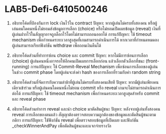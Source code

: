 # LAB5-Defi-6410500246
1. อธิบายโค้ดที่ป้องกันการ lock เงินไว้ใน contract
ปัญหา: หากผู้เล่นไม่ครบทั้งสองคน หรือผู้เล่นคนใดคนหนึ่งไม่ยอมส่งข้อมูลการเลือก (choice) หรือไม่ยอมเปิดเผยข้อมูล (reveal) เงินที่ผู้เล่นฝากไว้ในสัญญาอาจถูกล็อกไว้โดยไม่สามารถถอนออกได้
การแก้ปัญหา: ใช้ timeout mechanism เพื่อกำหนดระยะเวลาสูงสุดที่เกมสามารถดำเนินการได้ หากเวลาที่กำหนดหมดลง ผู้เล่นสามารถเรียกฟังก์ชัน withdraw เพื่อถอนเงินคืนได้

2. อธิบายโค้ดส่วนที่ทำการซ่อน choice และ commit
ปัญหา: หากไม่มีการซ่อนการเลือก (choice) ผู้เล่นคนหนึ่งอาจรอให้อีกคนเปิดเผยการเลือกก่อน แล้วเลือกตัวเลือกที่ชนะ (front-running)
การแก้ปัญหา: ใช้ Commit-Reveal Mechanism เพื่อซ่อนการเลือกของผู้เล่นในช่วง commit phase โดยผู้เล่นจะส่งค่า hash ของการเลือกที่รวมกับค่า random string

3. อธิบายโค้ดส่วนที่จัดการกับความล่าช้าที่ผู้เล่นไม่ครบทั้งสองคนเสียที
ปัญหา: หากมีผู้เล่นเพียงคนเดียวเข้าร่วม หรือผู้เล่นคนใดคนหนึ่งไม่ยอม commit หรือ reveal เกมจะไม่สามารถดำเนินการต่อได้
การแก้ปัญหา: ใช้ timeout mechanism เพื่อกำหนดระยะเวลาสูงสุดสำหรับ commit และ reveal phase

4. อธิบายโค้ดส่วนทำการ reveal และนำ choice มาตัดสินผู้ชนะ
ปัญหา: หลังจากผู้เล่นทั้งสองคน reveal การเลือกของตนแล้ว สัญญาต้องตรวจสอบความถูกต้องของข้อมูลและตัดสินผู้ชนะตามกติกา
การแก้ปัญหา: ใช้ฟังก์ชัน reveal เพื่อตรวจสอบข้อมูลที่เปิดเผย และฟังก์ชัน _checkWinnerAndPay เพื่อตัดสินผู้ชนะและแจกจ่ายรางวัล
